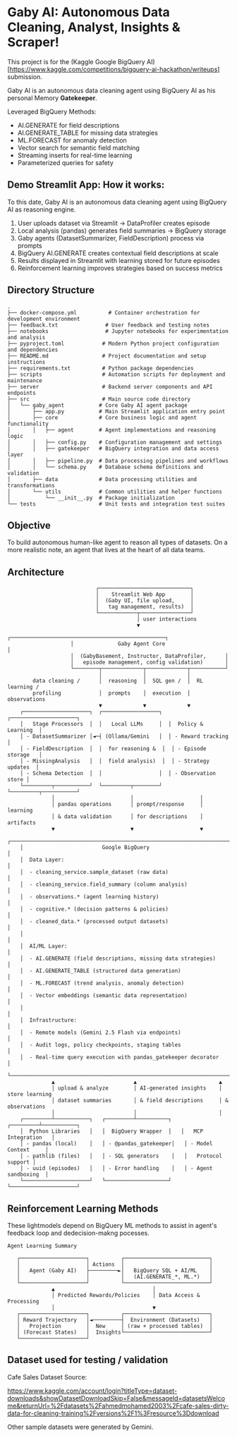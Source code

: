 # Gaby AI: Autonomous Data Cleaning, Analyst, Insights & Scraper!

This project is for the (Kaggle Google BigQuery AI)[https://www.kaggle.com/competitions/bigquery-ai-hackathon/writeups] submission.

Gaby AI is an autonomous data cleaning agent using BigQuery AI as his personal Memory **Gatekeeper**.

Leveraged BigQuery Methods:

- AI.GENERATE for field descriptions
- AI.GENERATE_TABLE for missing data strategies
- ML.FORECAST for anomaly detection
- Vector search for semantic field matching
- Streaming inserts for real-time learning
- Parameterized queries for safety

## Demo Streamlit App: How it works:

To this date, Gaby AI is an autonomous data cleaning agent using BigQuery AI as reasoning engine.

1. User uploads dataset via Streamlit → DataProfiler creates episode
2. Local analysis (pandas) generates field summaries → BigQuery storage
3. Gaby agents (DatasetSummarizer, FieldDescription) process via prompts
4. BigQuery AI.GENERATE creates contextual field descriptions at scale
5. Results displayed in Streamlit with learning stored for future episodes
6. Reinforcement learning improves strategies based on success metrics

## Directory Structure

```text
.
├── docker-compose.yml          # Container orchestration for development environment
├── feedback.txt               # User feedback and testing notes
├── notebooks                  # Jupyter notebooks for experimentation and analysis
├── pyproject.toml            # Modern Python project configuration and dependencies
├── README.md                 # Project documentation and setup instructions
├── requirements.txt          # Python package dependencies
├── scripts                   # Automation scripts for deployment and maintenance
├── server                    # Backend server components and API endpoints
├── src                       # Main source code directory
│   └── gaby_agent           # Core Gaby AI agent package
│       ├── app.py           # Main Streamlit application entry point
│       ├── core             # Core business logic and agent functionality
│       │   ├── agent        # Agent implementations and reasoning logic
│       │   ├── config.py    # Configuration management and settings
│       │   ├── gatekeeper   # BigQuery integration and data access layer
│       │   ├── pipeline.py  # Data processing pipelines and workflows
│       │   └── schema.py    # Database schema definitions and validation
│       ├── data             # Data processing utilities and transformations
│       └── utils            # Common utilities and helper functions
│           └── __init__.py  # Package initialization
└── tests                    # Unit tests and integration test suites
```

## Objective

To build autonomous human-like agent to reason all types of datasets. On a more realistic note, an agent that lives at the heart of all data teams.

## Architecture
```text
                            ┌─────────────────────────────┐
                            │    Streamlit Web App        │
                            │  (Gaby UI, file upload,     │
                            │   tag management, results)  │
                            └────────────┬────────────────┘
                                         │ user interactions
                                         ▼
                    ┌─────────────────────────────────────────────────┐
                    │              Gaby Agent Core                    │
                    │  (GabyBasement, Instructor, DataProfiler,      │
                    │   episode management, config validation)       │
                    └────────┬─────────────┬─────────────┬───────────┘
                             │             │             │
        data cleaning /      │  reasoning  │  SQL gen /  │  RL learning /
        profiling            │  prompts    │  execution  │  observations
                             ▼             ▼             ▼
    ┌─────────────────────┐  ┌──────────────────┐  ┌─────────────────────┐
    │   Stage Processors  │  │   Local LLMs     │  │  Policy & Learning  │
    │ - DatasetSummarizer │◄─┤ (Ollama/Gemini   │  │ - Reward tracking   │
    │ - FieldDescription  │  │  for reasoning &  │  │ - Episode storage   │
    │ - MissingAnalysis   │  │  field analysis)  │  │ - Strategy updates  │
    │ - Schema Detection  │  │                  │  │ - Observation store │
    └─────────┬───────────┘  └─────────┬────────┘  └─────────┬───────────┘
              │                        │                     │
              │ pandas operations      │ prompt/response     │ learning
              │ & data validation      │ for descriptions    │ artifacts
              ▼                        ▼                     ▼
    ┌─────────────────────────────────────────────────────────────────────┐
    │                         Google BigQuery                             │
    │  Data Layer:                                                        │
    │  - cleaning_service.sample_dataset (raw data)                      │
    │  - cleaning_service.field_summary (column analysis)                │
    │  - observations.* (agent learning history)                         │
    │  - cognitive.* (decision patterns & policies)                      │
    │  - cleaned_data.* (processed output datasets)                      │
    │                                                                     │
    │  AI/ML Layer:                                                       │
    │  - AI.GENERATE (field descriptions, missing data strategies)       │
    │  - AI.GENERATE_TABLE (structured data generation)                  │
    │  - ML.FORECAST (trend analysis, anomaly detection)                 │
    │  - Vector embeddings (semantic data representation)                │
    │                                                                     │
    │  Infrastructure:                                                    │
    │  - Remote models (Gemini 2.5 Flash via endpoints)                  │
    │  - Audit logs, policy checkpoints, staging tables                  │
    │  - Real-time query execution with pandas_gatekeeper decorator      │
    └─────────────────────────────────────────────────────────────────────┘
              ▲                         ▲                          ▲
              │ upload & analyze        │ AI-generated insights    │ store learning
              │ dataset summaries       │ & field descriptions     │ & observations
              │                         │                          │
    ┌─────────┴───────────┐   ┌─────────┴──────────┐   ┌─────────┴───────────┐
    │  Python Libraries   │   │  BigQuery Wrapper  │   │   MCP Integration   │
    │ - pandas (local)    │   │ - @pandas_gatekeeper│   │ - Model Context     │
    │ - pathlib (files)   │   │ - SQL generators    │   │   Protocol support │
    │ - uuid (episodes)   │   │ - Error handling    │   │ - Agent sandboxing  │
    └─────────────────────┘   └────────────────────┘   └─────────────────────┘
```

## Reinforcement Learning Methods

These lightmodels depend on BigQuery ML methods to assist in agent's feedback loop and dedecision-makng pocesses.

```text
Agent Learning Summary

   ┌─────────────────────┐          ┌───────────────────────────┐
   │                     │ Actions  │                           │
   │   Agent (Gaby AI)   ├─────────►│   BigQuery SQL + AI/ML    │
   │                     │          │   (AI.GENERATE_*, ML.*)   │
   └─────────────────────┘          └───────────────────────────┘
              ▲                               │
              │ Predicted Rewards/Policies    │ Data Access & Processing
              │                               ▼
   ┌─────────────────────┐          ┌───────────────────────────┐
   │ Reward Trajectory   │◄─────────┤  Environment (Datasets)   │
   │   Projection        │  New     │ (raw + processed tables)  │
   │ (Forecast States)   │  Insights└───────────────────────────┘
   └─────────────────────┘
```

## Dataset used for testing / validation

Cafe Sales Dataset Source:

https://www.kaggle.com/account/login?titleType=dataset-downloads&showDatasetDownloadSkip=False&messageId=datasetsWelcome&returnUrl=%2Fdatasets%2Fahmedmohamed2003%2Fcafe-sales-dirty-data-for-cleaning-training%2Fversions%2F1%3Fresource%3Ddownload

Other sample datasets were generated by Gemini.